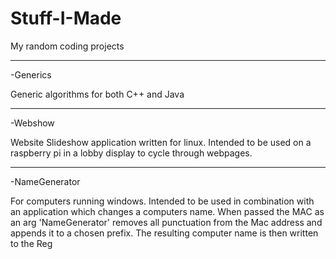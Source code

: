 # Stuff-I-Made
My random coding projects
*********************************
-Generics

  Generic algorithms for both C++ and Java
*****************************
-Webshow 

  Website Slideshow application written for linux. Intended to be used on a raspberry pi in a lobby display to cycle through webpages.
*****************************  
-NameGenerator

  For computers running windows. Intended to be used in combination with an application which changes a computers name. When passed the MAC as an arg 'NameGenerator' removes all punctuation from the Mac address and appends it to a chosen prefix. The resulting computer name is then written to the Reg 
